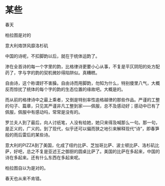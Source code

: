    

# 某些

春天

柏拉图是对的

意大利烙饼风靡洛杉矶

中国的诗呢，不扣脚韵以后，就在于统体运韵了。

渗在全首诗的每一个字里的韵，比格律诗更要小心从事，不复是平仄阴阳的处方配药了，字与字的韵的契机微妙得陷阱似。真糟糕。

自由诗，这个称谓好不害臊。自由诗而用脚韵，勿知为什么，特别傻里八气，大概反而惊扰了统体的每个字的韵的生态位置的缘故吧。大概是的。

而从前的格律诗中之最上乘者，又倒是特别率性逾格越律的那些作品。严谨的工整的句子、篇章，只见其严谨非凡工整到家——佩服，总不及感动好；感动中已有了佩服，佩服中有感动吗，常常是没有的。

罗兰夫人到了最后，向人讨纸笔，人没有给她，她只来得及喊那么一句。那一句，是正义的，广义的。到了现代，似乎还可以偏而狭之地引来解释现代“诗”，即春笋般的雨后雷后的某些诗。

意大利的PIZZA到了美国，化成了纽约比萨、芝加哥比萨、波士顿比萨、洛杉矶比萨，好吧，总之不复是亚述王之御厨的圆桌比萨了。美国的比萨在多起来，中国的诗在多起来。还有什么东西在多起来呢。

柏拉图自以为是对的。

春天也从来不肯错。